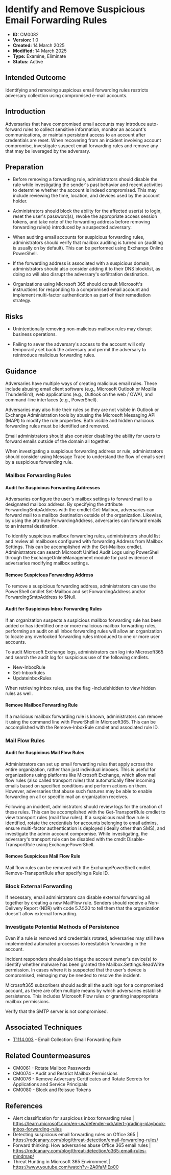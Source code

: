 # Identify and Remove Suspicious Email Forwarding Rules 

* **ID:** CM0082 
* **Version:** 1.0
* **Created:** 14 March 2025
* **Modified:** 14 March 2025
* **Type:** Examine, Eliminate 
* **Status:** Active

## Intended Outcome  

Identifying and removing suspicious email forwarding rules restricts adversary collection using compromised e-mail accounts. 

## Introduction 

Adversaries that have compromised email accounts may introduce auto-forward rules to collect sensitive information, monitor an account's communications, or maintain persistent access to an account after credentials are reset. When recovering from an incident involving account compromise, investigate suspect email forwarding rules and remove any that may be leveraged by the adversary. 

## Preparation 

- Before removing a forwarding rule, administrators should disable the rule while investigating the sender's past behavior and recent activities to determine whether the account is indeed compromised. This may include reviewing the time, location, and devices used by the account holder.  

- Administrators should block the ability for the affected user(s) to login, reset the user's password(s), revoke the appropriate access session tokens, and take note of the forwarding address before removing forwarding rule(s) introduced by a suspected adversary.  

- When auditing email accounts for suspicious forwarding rules, administrators should verify that mailbox auditing is turned on (auditing is usually on by default). This can be performed using Exchange Online PowerShell.

- If the forwarding address is associated with a suspicious domain, administrators should also consider adding it to their DNS blocklist, as doing so will also disrupt the adversary's exfiltration destination.  

- Organizations using Microsoft 365 should consult Microsoft's instructions for responding to a compromised email account and implement multi-factor authentication as part of their remediation strategy.

## Risks 

- Unintentionally removing non-malicious mailbox rules may disrupt business operations. 

- Failing to sever the adversary's access to the account will only temporarily set back the adversary and permit the adversary to reintroduce malicious forwarding rules.  

## Guidance 

Adversaries have multiple ways of creating malicious email rules. These include abusing email client software (e.g., Microsoft Outlook or Mozilla ThunderBird), web applications (e.g., Outlook on the web / OWA), and command-line interfaces (e.g., PowerShell).  

Adversaries may also hide their rules so they are not visible in Outlook or Exchange Administration tools by abusing the Microsoft Messaging API (MAPI) to modify the rule properties. Both visible and hidden malicious forwarding rules must be identified and removed.  

Email administrators should also consider disabling the ability for users to forward emails outside of the domain all together. 

When investigating a suspicious forwarding address or rule, administrators should consider using Message Trace to understand the flow of emails sent by a suspicious forwarding rule.  

### Mailbox Forwarding Rules 

#### Audit for Suspicious Forwarding Addresses 

Adversaries configure the user's mailbox settings to forward mail to a designated mailbox address. By specifying the attribute ForwardingSmtpAddress with the cmdlet Get-Mailbox, adversaries can forward mail to a mailbox destination outside of the organization. Likewise, by using the attribute ForwardingAddress, adversaries can forward emails to an internal destination.  

To identify suspicious mailbox forwarding rules, administrators should list and review all mailboxes configured with forwarding Address from Mailbox Settings. This can be accomplished with the Get-Mailbox cmdlet. Administrators can search Microsoft Unified Audit Logs using PowerShell through the ExchangeOnlineManagement module for past evidence of adversaries modifying mailbox settings. 

#### Remove Suspicious Forwarding Address 

To remove a suspicious forwarding address, administrators can use the PowerShell cmdlet Set-Mailbox and set ForwardingAddress and/or ForwardingSmtpAddress to $Null. 

#### Audit for Suspicious Inbox Forwarding Rules 

If an organization suspects a suspicious mailbox forwarding rule has been added or has identified  one or more malicious mailbox forwarding rules, performing an audit on all inbox forwarding rules will allow an organization to locate any overlooked forwarding rules introduced to one or more user accounts.  

To audit Microsoft Exchange logs,  administrators can log into Microsoft365 and search the audit log for suspicious use of the following cmdlets. 

-   New-InboxRule  
-   Set-InboxRules 
-   UpdateInboxRules 

When retrieving inbox rules, use the flag -includehidden to view hidden rules as well.  

#### Remove Mailbox Forwarding Rule 

If a malicious mailbox forwarding rule is known, administrators can remove it using the command line with PowerShell in  Microsoft365. This can be accomplished with the Remove-InboxRule cmdlet and associated rule ID.

### Mail Flow Rules 

#### Audit for Suspicious Mail Flow Rules 

Administrators can set up email forwarding rules that apply across the entire organization, rather than just individual inboxes. This is useful for organizations using platforms like Microsoft Exchange, which allow mail flow rules (also called transport rules) that automatically filter incoming emails based on specified conditions and perform actions on them. However, adversaries that abuse such features may be able to enable forwarding on all or specific mail an organization receives.

Following an incident, administrators should review logs for the creation of these rules. This can be accomplished with the Get-TransportRule cmdlet to view transport rules (mail flow rules). If a suspicious mail flow rule is identified, rotate the credentials for accounts belonging to email admins, ensure multi-factor authentication is deployed (ideally other than SMS), and investigate the admin account compromise. While investigating, the adversary's transport rule can be disabled with the cmdlt  Disable-TransportRule  using  ExchangePowerShell. 

#### Remove Suspicious Mail Flow Rule 

Mail flow rules can be removed with the ExchangePowerShell cmdlet Remove-TransportRule after specifying a Rule ID. 

### Block External Forwarding  

If necessary, email administrators can disable external forwarding all together by creating a new MailFlow rule. Senders should receive a Non-Delivery Report (NDR) with code 5.7.520 to tell them that the organization doesn't allow external forwarding. 

### Investigate Potential Methods of Persistence 

Even if a rule is removed and credentials rotated, adversaries may still have implemented automated processes to reestablish forwarding in the account.  

Incident responders should also triage the account owner's device(s) to identify whether malware has been granted the Mailbox.Settings.ReadWrite  permission. In cases where it is suspected that the user's device is compromised, reimaging may be needed to resolve the incident.  

Microsoft365 subscribers should audit all the audit logs for a compromised account, as there are often multiple means by which adversaries establish persistence. This includes Microsoft Flow rules or granting inappropriate mailbox permissions. 

Verify that the SMTP server is not compromised.   

## Associated Techniques 

-   [T1114.003](https://attack.mitre.org/techniques/T1114/003/) - Email Collection: Email Forwarding Rule 

## Related Countermeasures 

- CM0061 - Rotate Mailbox Passwords
- CM0074 - Audit and Restrict Mailbox Permissions 
- CM0076 - Remove Adversary Certificates and Rotate Secrets for Applications and Service Principals
- CM0080 - Block and Reissue Tokens

## References 

- Alert classification for suspicious inbox forwarding rules | <https://learn.microsoft.com/en-us/defender-xdr/alert-grading-playbook-inbox-forwarding-rules>
- Detecting suspicious email forwarding rules on Office 365 | <https://redcanary.com/blog/threat-detection/email-forwarding-rules/>
- Forward thinking: How adversaries abuse Office 365 email rules | <https://redcanary.com/blog/threat-detection/o365-email-rules-mindmap/>
- Threat Hunting in Microsoft 365 Environment | <https://www.youtube.com/watch?v=2A0faMIEp00>
